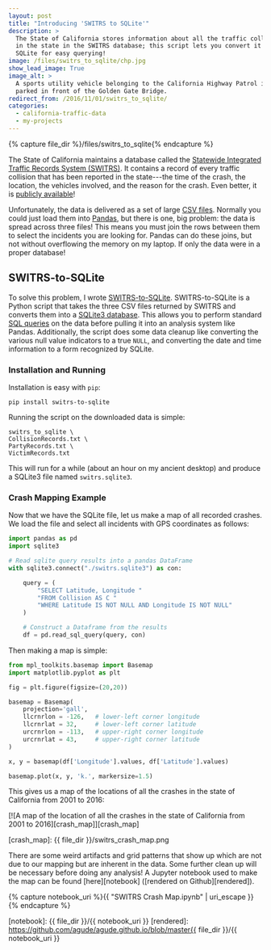 ```yaml
---
layout: post
title: "Introducing 'SWITRS to SQLite'"
description: >
  The State of California stores information about all the traffic collisions
  in the state in the SWITRS database; this script lets you convert it to
  SQLite for easy querying!
image: /files/switrs_to_sqlite/chp.jpg
show_lead_image: True
image_alt: >
  A sports utility vehicle belonging to the California Highway Patrol is
  parked in front of the Golden Gate Bridge.
redirect_from: /2016/11/01/switrs_to_sqlite/
categories: 
  - california-traffic-data 
  - my-projects
---
```


{% capture file_dir %}/files/switrs_to_sqlite{% endcapture %}

The State of California maintains a database called the [Statewide Integrated
Traffic Records System (SWITRS)][switrs]. It contains a record of every
traffic collision that has been reported in the state---the time of the crash,
the location, the vehicles involved, and the reason for the crash. Even
better, it is [publicly available][data]!

[switrs]: http://iswitrs.chp.ca.gov/Reports/jsp/userLogin.jsp
[data]: https://github.com/agude/SWITRS-to-SQLite/blob/master/requesting_data.md

Unfortunately, the data is delivered as a set of large [CSV files][csv].
Normally you could just load them into [Pandas][pandas], but there is one, big
problem: the data is spread across three files! This means you must join the
rows between them to select the incidents you are looking for. Pandas can do
these joins, but not without overflowing the memory on my laptop. If only the
data were in a proper database!

[csv]: https://en.wikipedia.org/wiki/Comma-separated_values
[pandas]: https://pandas.pydata.org/

## SWITRS-to-SQLite

To solve this problem, I wrote [SWITRS-to-SQLite][s2s]. SWITRS-to-SQLite is a
Python script that takes the three CSV files returned by SWITRS and converts
them into a [SQLite3 database][sqlite]. This allows you to perform standard
[SQL queries][sql] on the data before pulling it into an analysis system like
Pandas. Additionally, the script does some data cleanup like converting the
various null value indicators to a true `NULL`, and converting the date and
time information to a form recognized by SQLite.

[s2s]: https://github.com/agude/SWITRS-to-SQLite
[sqlite]: https://sqlite.org/
[sql]: https://en.wikipedia.org/wiki/SQL

### Installation and Running

Installation is easy with `pip`:

```shell
pip install switrs-to-sqlite
```

Running the script on the downloaded data is simple:

```shell
switrs_to_sqlite \
CollisionRecords.txt \
PartyRecords.txt \
VictimRecords.txt
```

This will run for a while (about an hour on my ancient desktop) and produce a
SQLite3 file named `switrs.sqlite3`.

### Crash Mapping Example

Now that we have the SQLite file, let us make a map of all recorded crashes.
We load the file and select all incidents with GPS coordinates as follows:

```python
import pandas as pd
import sqlite3

# Read sqlite query results into a pandas DataFrame
with sqlite3.connect("./switrs.sqlite3") as con:

    query = (
        "SELECT Latitude, Longitude "
        "FROM Collision AS C "
        "WHERE Latitude IS NOT NULL AND Longitude IS NOT NULL"
    )

    # Construct a Dataframe from the results
    df = pd.read_sql_query(query, con)
```

Then making a map is simple:

```python
from mpl_toolkits.basemap import Basemap
import matplotlib.pyplot as plt

fig = plt.figure(figsize=(20,20))

basemap = Basemap(
    projection='gall',
    llcrnrlon = -126,   # lower-left corner longitude
    llcrnrlat = 32,     # lower-left corner latitude
    urcrnrlon = -113,   # upper-right corner longitude
    urcrnrlat = 43,     # upper-right corner latitude
)

x, y = basemap(df['Longitude'].values, df['Latitude'].values)

basemap.plot(x, y, 'k.', markersize=1.5)
```

This gives us a map of the locations of all the crashes in the state of
California from 2001 to 2016:

[![A map of the location of all the crashes in the state of California from
2001 to 2016][crash_map]][crash_map]

[crash_map]: {{ file_dir }}/switrs_crash_map.png

There are some weird artifacts and grid patterns that show up which are not
due to our mapping but are inherent in the data. Some further clean up will be
necessary before doing any analysis! A Jupyter notebook used to make the map
can be found [here][notebook] ([rendered on Github][rendered]).

{% capture notebook_uri %}{{ "SWITRS Crash Map.ipynb" | uri_escape }}{% endcapture %} 

[notebook]: {{ file_dir }}/{{ notebook_uri }}
[rendered]: https://github.com/agude/agude.github.io/blob/master{{ file_dir }}/{{ notebook_uri }}
